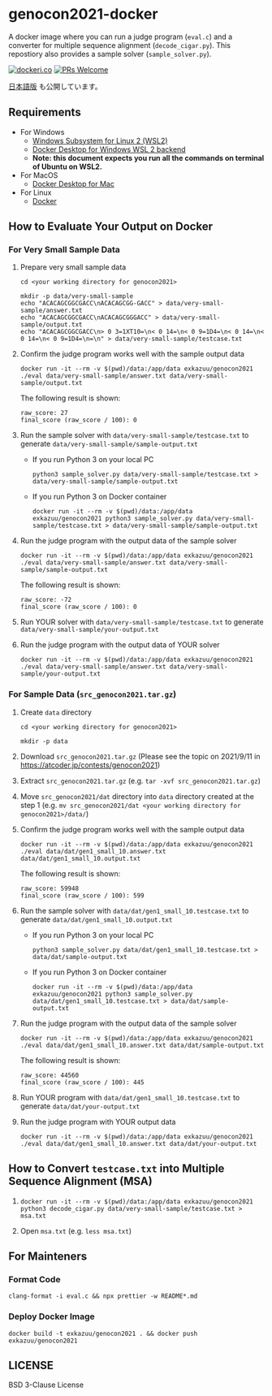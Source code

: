 # genocon2021-docker

A docker image where you can run a judge program (`eval.c`) and a converter for multiple sequence alignment (`decode_cigar.py`).
This repostiory also provides a sample solver (`sample_solver.py`).

[![dockeri.co](https://dockeri.co/image/exkazuu/genocon2021)](https://hub.docker.com/r/exkazuu/genocon2021)
[![PRs Welcome](https://img.shields.io/badge/PRs-welcome-brightgreen.svg?style=flat-square)](http://makeapullrequest.com)

[日本語版](https://github.com/exKAZUu/genocon2021-docker/blob/main/README.md) も公開しています。

## Requirements

- For Windows
  - [Windows Subsystem for Linux 2 (WSL2)](https://docs.microsoft.com/en-us/windows/wsl/install-win10)
  - [Docker Desktop for Windows WSL 2 backend](https://docs.docker.com/desktop/windows/wsl/)
  - **Note: this document expects you run all the commands on terminal of Ubuntu on WSL2.**
- For MacOS
  - [Docker Desktop for Mac](https://docs.docker.com/desktop/mac/install/)
- For Linux
  - [Docker](https://docs.docker.com/engine/install/#server)

## How to Evaluate Your Output on Docker

### For Very Small Sample Data

1. Prepare very small sample data

   ```
   cd <your working directory for genocon2021>

   mkdir -p data/very-small-sample
   echo "ACACAGCGGCGACC\nACACAGCGG-GACC" > data/very-small-sample/answer.txt
   echo "ACACAGCGGCGACC\nACACAGCGGGACC" > data/very-small-sample/output.txt
   echo "ACACAGCGGCGACC\n> 0 3=1XT10=\n< 0 14=\n< 0 9=1D4=\n< 0 14=\n< 0 14=\n< 0 9=1D4=\n=\n" > data/very-small-sample/testcase.txt
   ```

2. Confirm the judge program works well with the sample output data

   ```
   docker run -it --rm -v $(pwd)/data:/app/data exkazuu/genocon2021 ./eval data/very-small-sample/answer.txt data/very-small-sample/output.txt
   ```

   The following result is shown:

   ```
   raw_score: 27
   final_score (raw_score / 100): 0
   ```

3. Run the sample solver with `data/very-small-sample/testcase.txt` to generate `data/very-small-sample/sample-output.txt`

   - If you run Python 3 on your local PC

     ```
     python3 sample_solver.py data/very-small-sample/testcase.txt > data/very-small-sample/sample-output.txt
     ```

   - If you run Python 3 on Docker container

     ```
     docker run -it --rm -v $(pwd)/data:/app/data exkazuu/genocon2021 python3 sample_solver.py data/very-small-sample/testcase.txt > data/very-small-sample/sample-output.txt
     ```

4. Run the judge program with the output data of the sample solver

   ```
   docker run -it --rm -v $(pwd)/data:/app/data exkazuu/genocon2021 ./eval data/very-small-sample/answer.txt data/very-small-sample/sample-output.txt
   ```

   The following result is shown:

   ```
   raw_score: -72
   final_score (raw_score / 100): 0
   ```

5. Run YOUR solver with `data/very-small-sample/testcase.txt` to generate `data/very-small-sample/your-output.txt`

6. Run the judge program with the output data of YOUR solver

   ```
   docker run -it --rm -v $(pwd)/data:/app/data exkazuu/genocon2021 ./eval data/very-small-sample/answer.txt data/very-small-sample/your-output.txt
   ```

### For Sample Data (`src_genocon2021.tar.gz`)

1. Create `data` directory

   ```
   cd <your working directory for genocon2021>

   mkdir -p data
   ```

2. Download `src_genocon2021.tar.gz` (Please see the topic on 2021/9/11 in https://atcoder.jp/contests/genocon2021)

3. Extract `src_genocon2021.tar.gz` (e.g. `tar -xvf src_genocon2021.tar.gz`)

4. Move `src_genocon2021/dat` directory into `data` directory created at the step 1 (e.g. `mv src_genocon2021/dat <your working directory for genocon2021>/data/`)

5. Confirm the judge program works well with the sample output data

   ```
   docker run -it --rm -v $(pwd)/data:/app/data exkazuu/genocon2021 ./eval data/dat/gen1_small_10.answer.txt data/dat/gen1_small_10.output.txt
   ```

   The following result is shown:

   ```
   raw_score: 59948
   final_score (raw_score / 100): 599
   ```

6. Run the sample solver with `data/dat/gen1_small_10.testcase.txt` to generate `data/dat/gen1_small_10.output.txt`

   - If you run Python 3 on your local PC

     ```
     python3 sample_solver.py data/dat/gen1_small_10.testcase.txt > data/dat/sample-output.txt
     ```

   - If you run Python 3 on Docker container

     ```
     docker run -it --rm -v $(pwd)/data:/app/data exkazuu/genocon2021 python3 sample_solver.py data/dat/gen1_small_10.testcase.txt > data/dat/sample-output.txt
     ```

7. Run the judge program with the output data of the sample solver

   ```
   docker run -it --rm -v $(pwd)/data:/app/data exkazuu/genocon2021 ./eval data/dat/gen1_small_10.answer.txt data/dat/sample-output.txt
   ```

   The following result is shown:

   ```
   raw_score: 44560
   final_score (raw_score / 100): 445
   ```

8. Run YOUR program with `data/dat/gen1_small_10.testcase.txt` to generate `data/dat/your-output.txt`

9. Run the judge program with YOUR output data

   ```
   docker run -it --rm -v $(pwd)/data:/app/data exkazuu/genocon2021 ./eval data/dat/gen1_small_10.answer.txt data/dat/your-output.txt
   ```

## How to Convert `testcase.txt` into Multiple Sequence Alignment (MSA)

1. `docker run -it --rm -v $(pwd)/data:/app/data exkazuu/genocon2021 python3 decode_cigar.py data/very-small-sample/testcase.txt > msa.txt`

2. Open `msa.txt` (e.g. `less msa.txt`)

## For Mainteners

### Format Code

```
clang-format -i eval.c && npx prettier -w README*.md
```

### Deploy Docker Image

```
docker build -t exkazuu/genocon2021 . && docker push exkazuu/genocon2021
```

## LICENSE

BSD 3-Clause License
